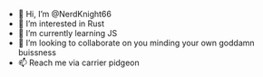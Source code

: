 - 👋 Hi, I’m @NerdKnight66
- 👀 I’m interested in Rust
- 🌱 I’m currently learning JS
- 💞️ I’m looking to collaborate on you minding your own goddamn buissness
- 📫 Reach me via carrier pidgeon

<!---
NerdKnight66/NerdKnight66 is a ✨ special ✨ repository because its `README.md` (this file) appears on your GitHub profile.
You can click the Preview link to take a look at your changes.
--->
